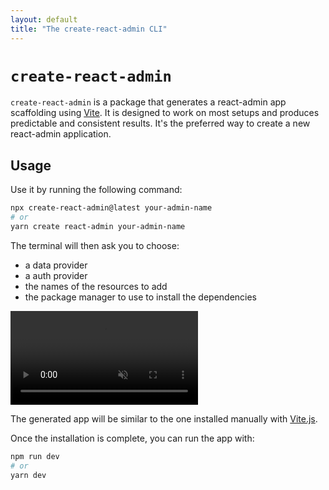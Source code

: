 ```yaml
---
layout: default
title: "The create-react-admin CLI"
---
```


# `create-react-admin`

`create-react-admin` is a package that generates a react-admin app scaffolding using [Vite](https://vitejs.dev/). It is designed to work on most setups and produces predictable and consistent results. It's the preferred way to create a new react-admin application.

## Usage

Use it by running the following command:

```sh
npx create-react-admin@latest your-admin-name
# or
yarn create react-admin your-admin-name
```

The terminal will then ask you to choose:
- a data provider
- a auth provider
- the names of the resources to add
- the package manager to use to install the dependencies

<video controls autoplay playsinline muted loop>
  <source src="./img/create-react-admin.webm" type="video/webm"/>
  <source src="./img/create-react-admin.mp4" type="video/mp4"/>
  Your browser does not support the video tag.
</video>

The generated app will be similar to the one installed manually with [Vite.js](./Vite.md).

Once the installation is complete, you can run the app with:

```sh
npm run dev
# or
yarn dev
```
